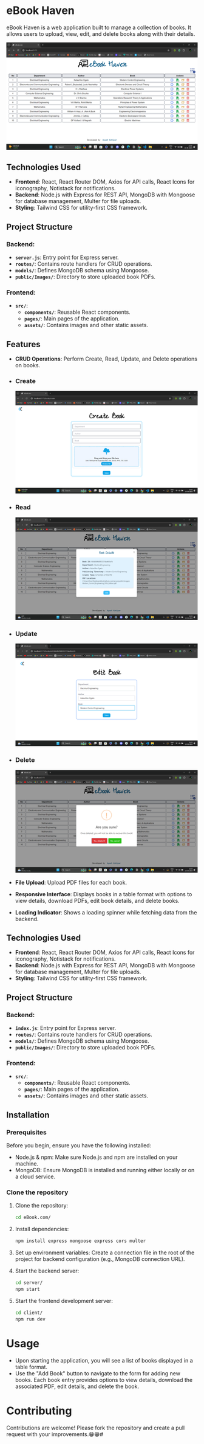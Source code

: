 # eBook Haven

eBook Haven is a web application built to manage a collection of books. It allows users to upload, view, edit, and delete books along with their details.

![eBook Haven Screenshot](./client/public/demo/Screenshot%202024-06-15%20210139.png)

## Technologies Used

- **Frontend**: React, React Router DOM, Axios for API calls, React Icons for iconography, Notistack for notifications.
- **Backend**: Node.js with Express for REST API, MongoDB with Mongoose for database management, Multer for file uploads.
- **Styling**: Tailwind CSS for utility-first CSS framework.

## Project Structure

### Backend:

- **`server.js`**: Entry point for Express server.
- **`routes/`**: Contains route handlers for CRUD operations.
- **`models/`**: Defines MongoDB schema using Mongoose.
- **`public/Images/`**: Directory to store uploaded book PDFs.

### Frontend:

- **`src/`**:
  - **`components/`**: Reusable React components.
  - **`pages/`**: Main pages of the application.
  - **`assets/`**: Contains images and other static assets.


## Features

- **CRUD Operations**: Perform Create, Read, Update, and Delete operations on 
books.
- ### Create 
    ![Create](./client/public/demo/Screenshot%202024-06-15%20210219.png)
- ### Read
    ![Create](./client/public/demo/Screenshot%202024-06-15%20210338.png)
- ### Update
    ![Edit](./client/public/demo/Screenshot%202024-06-15%20210356.png)
- ### Delete
    ![Create](./client/public/demo/Screenshot%202024-06-15%20210321.png)

- **File Upload**: Upload PDF files for each book.
- **Responsive Interface**: Displays books in a table format with options to view details, download PDFs, edit book details, and delete books.
- **Loading Indicator**: Shows a loading spinner while fetching data from the backend.

## Technologies Used

- **Frontend**: React, React Router DOM, Axios for API calls, React Icons for iconography, Notistack for notifications.
- **Backend**: Node.js with Express for REST API, MongoDB with Mongoose for database management, Multer for file uploads.
- **Styling**: Tailwind CSS for utility-first CSS framework.

## Project Structure

### Backend:

- **`index.js`**: Entry point for Express server.
- **`routes/`**: Contains route handlers for CRUD operations.
- **`models/`**: Defines MongoDB schema using Mongoose.
- **`public/Images/`**: Directory to store uploaded book PDFs.

### Frontend:

- **`src/`**:
  - **`components/`**: Reusable React components.
  - **`pages/`**: Main pages of the application.
  - **`assets/`**: Contains images and other static assets.

## Installation

### Prerequisites

Before you begin, ensure you have the following installed:

- Node.js & npm: Make sure Node.js and npm are installed on your machine.
- MongoDB: Ensure MongoDB is installed and running either locally or on a cloud service. 

### Clone the repository

1. Clone the repository:

   ```bash
   cd eBook.com/
   ```

2. Install dependencies:
    ```bash
    npm install express mongoose express cors multer
    ```

3. Set up environment variables:
    Create a connection file in the root of the project for backend configuration (e.g., MongoDB connection URL).

4. Start the backend server:
    ```bash
    cd server/
    npm start
    ```

5. Start the frontend development server:
    ```bash
    cd client/
    npm run dev
    ```

# Usage
- Upon starting the application, you will see a list of books displayed in a table format.
- Use the "Add Book" button to navigate to the form for adding new books.
Each book entry provides options to view details, download the associated PDF, edit details, and delete the book.


# Contributing
Contributions are welcome! Please fork the repository and create a pull request with your improvements.😁😁#
